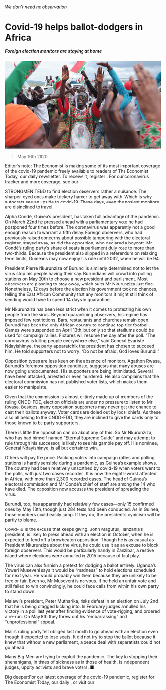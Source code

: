###### We don’t need no observation

# Covid-19 helps ballot-dodgers in Africa 

##### Foreign election monitors are staying at home 

![image](images/20200516_MAP002_0.jpg) 

> May 16th 2020 

Editor’s note: The Economist is making some of its most important coverage of the covid-19 pandemic freely available to readers of The Economist Today, our daily newsletter. To receive it, register . For our coronavirus tracker and more coverage, see our 

STRONGMEN TEND to find election observers rather a nuisance. The sharper-eyed ones make trickery harder to get away with. Which is why autocrats see an upside to covid-19. These days, even the nosiest monitors are disinclined to travel.

Alpha Condé, Guinea’s president, has taken full advantage of the pandemic. On March 22nd he pressed ahead with a parliamentary vote he had postponed four times before. The coronavirus was apparently not a good enough reason to warrant a fifth delay. Foreign observers, who had previously raised concerns about possible tampering with the electoral register, stayed away, as did the opposition, who declared a boycott. Mr Condé’s ruling party’s share of seats in parliament duly rose to more than two-thirds. Because the president also slipped in a referendum on relaxing term limits, Guineans may now enjoy his rule until 2032, when he will be 94.


President Pierre Nkurunziza of Burundi is similarly determined not to let the virus stop his people having their say. Burundians will crowd into polling stations on May 20th to choose a new president and parliament. Most observers are planning to stay away, which suits Mr Nkurunziza just fine. Nonetheless, 12 days before the election his government took no chances, telling the East African Community that any monitors it might still think of sending would have to spend 14 days in quarantine.

Mr Nkurunziza has been less strict when it comes to protecting his own people from the virus. Beyond quarantining observers, his regime has imposed few restrictions. Bars, restaurants and churches remain open. Burundi has been the only African country to continue top-tier football. Games were suspended on April 13th, but only so that stadiums could be used for campaign rallies. Fixtures will resume the day after the poll. “The coronavirus is killing people everywhere else,” said General Evariste Ndayishimye, the party apparatchik the president has chosen to succeed him. He told supporters not to worry: “Do not be afraid. God loves Burundi.”

Opposition types are less keen on the absence of monitors. Agathon Rwasa, Burundi’s foremost opposition candidate, suggests that many abuses are now going undocumented. His supporters are being intimidated. Several have been attacked, arrested or even murdered. He also complains that the electoral commission has not published voter lists, which makes them easier to manipulate.

Given that the commission is almost entirely made up of members of the ruling CNDD-FDD, election officials are under no pressure to listen to Mr Rwasa. Besides, many opposition supporters may never get the chance to cast their ballots anyway. Voter cards are doled out by local chiefs. As these also all belong to the CNDD-FDD, they are inclined to give the cards only to those known to be party supporters.

There is little the opposition can do about any of this. So Mr Nkurunziza, who has had himself named “Eternal Supreme Guide” and may attempt to rule through his successor, is likely to see his gamble pay off. His nominee, General Ndayishimye, is all but certain to win.

Others will pay the price. Packing voters into campaign rallies and polling stations is hardly sensible during a pandemic, as Guinea’s example shows. The country had been relatively unscathed by covid-19 when voters went to the polls, with just two cases recorded. It is now the eighth-worst affected in Africa, with more than 2,300 recorded cases. The head of Guinea’s electoral commission and Mr Condé’s chief of staff are among the 14 who have died. The opposition now accuses the president of spreading the virus.

Burundi, too, has apparently had relatively few cases—only 15 confirmed ones by May 13th, though just 284 tests had been conducted. As in Guinea, those numbers could easily jump. If they do, the president’s cynicism will be partly to blame.

Covid-19 is the excuse that keeps giving. John Magufuli, Tanzania’s president, is likely to press ahead with an election in October, when he is expected to fend off a browbeaten opposition. Though he is as casual as President Nkurunziza about the virus, he could use it as an excuse to block foreign observers. This would be particularly handy in Zanzibar, a restive island where elections were annulled in 2015 because of foul play.

The virus can also furnish a pretext for dodging a ballot entirely. Uganda’s Yoweri Museveni says it would be “madness” to hold elections scheduled for next year. He would probably win them because they are unlikely to be free or fair. Even so, Mr Museveni is nervous. If he held an unfair vote and still failed to win convincingly, he could face calls from within his own party to stand down.

Malawi’s president, Peter Mutharika, risks defeat in an election on July 2nd that he is being dragged kicking into. In February judges annulled his victory in a poll last year after finding evidence of vote-rigging, and ordered a re-run. On May 8th they threw out his “embarrassing” and “unprofessional” appeal.

Mali’s ruling party felt obliged last month to go ahead with an election even though it expected to lose seats. It did not try to stop the ballot because it knew that without a new parliament, a peace deal with separatists could not go ahead.

Many Big Men are trying to exploit the pandemic. The key to stopping their shenanigans, in times of sickness as in those of health, is independent judges, uppity activists and brave voters. ■

Dig deeper:For our latest coverage of the covid-19 pandemic, register for The Economist Today, our daily , or visit our 


